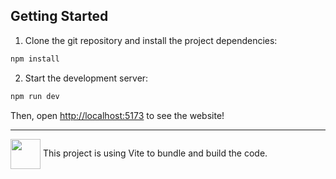 ## Getting Started

1. Clone the git repository and install the project dependencies:

```bash
npm install
```
2. Start the development server:

```bash
npm run dev
```

Then, open [http://localhost:5173](http://localhost:3008/) to see the website!

---

<img align="center" height="48" src="https://img.icons8.com/color/48/vite.png"> This project is using Vite to bundle and build the code.

